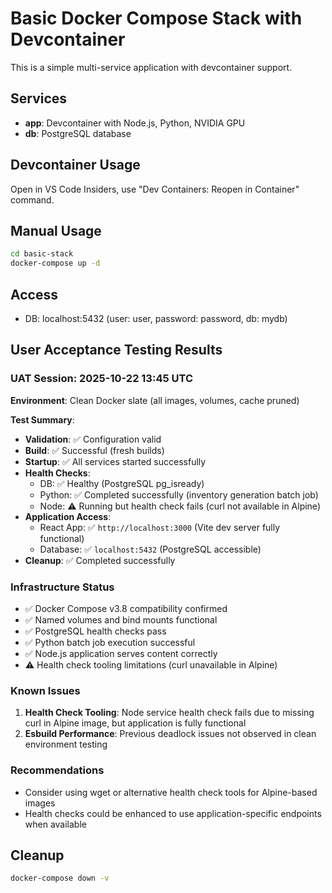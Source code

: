 # Basic Docker Compose Stack with Devcontainer

This is a simple multi-service application with devcontainer support.

## Services

- **app**: Devcontainer with Node.js, Python, NVIDIA GPU
- **db**: PostgreSQL database

## Devcontainer Usage

Open in VS Code Insiders, use "Dev Containers: Reopen in Container" command.

## Manual Usage

```bash
cd basic-stack
docker-compose up -d
```

## Access

- DB: localhost:5432 (user: user, password: password, db: mydb)

## User Acceptance Testing Results

### UAT Session: 2025-10-22 13:45 UTC

**Environment**: Clean Docker slate (all images, volumes, cache pruned)

**Test Summary**:

- **Validation**: ✅ Configuration valid
- **Build**: ✅ Successful (fresh builds)
- **Startup**: ✅ All services started successfully
- **Health Checks**:
  - DB: ✅ Healthy (PostgreSQL pg_isready)
  - Python: ✅ Completed successfully (inventory generation batch job)
  - Node: ⚠️ Running but health check fails (curl not available in Alpine)
- **Application Access**:
  - React App: ✅ `http://localhost:3000` (Vite dev server fully functional)
  - Database: ✅ `localhost:5432` (PostgreSQL accessible)
- **Cleanup**: ✅ Completed successfully

### Infrastructure Status

- ✅ Docker Compose v3.8 compatibility confirmed
- ✅ Named volumes and bind mounts functional
- ✅ PostgreSQL health checks pass
- ✅ Python batch job execution successful
- ✅ Node.js application serves content correctly
- ⚠️ Health check tooling limitations (curl unavailable in Alpine)

### Known Issues

1. **Health Check Tooling**: Node service health check fails due to missing curl in Alpine image, but application is fully functional
2. **Esbuild Performance**: Previous deadlock issues not observed in clean environment testing

### Recommendations

- Consider using wget or alternative health check tools for Alpine-based images
- Health checks could be enhanced to use application-specific endpoints when available

## Cleanup

```bash
docker-compose down -v
```
